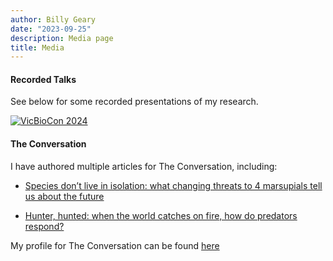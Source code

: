 ```yaml
---
author: Billy Geary
date: "2023-09-25"
description: Media page
title: Media
---
```


#### **Recorded Talks**
See below for some recorded presentations of my research. 

[![VicBioCon 2024](https://img.youtube.com/vi/ZqL1UBnHogY/0.jpg)](https://youtu.be/ZqL1UBnHogY?si=ja25sIpMVeHZc2rc "VicBioCon 2024")

#### **The Conversation**

I have authored multiple articles for The Conversation, including:

-   [Species don’t live in isolation: what changing threats to 4 marsupials tell us about the future](https://theconversation.com/species-dont-live-in-isolation-what-changing-threats-to-4-marsupials-tell-us-about-the-future-200990)

-   [Hunter, hunted: when the world catches on fire, how do predators respond?](https://theconversation.com/hunter-hunted-when-the-world-catches-on-fire-how-do-predators-respond-126280)

My profile for The Conversation can be found [here](https://theconversation.com/profiles/william-geary-202503)
